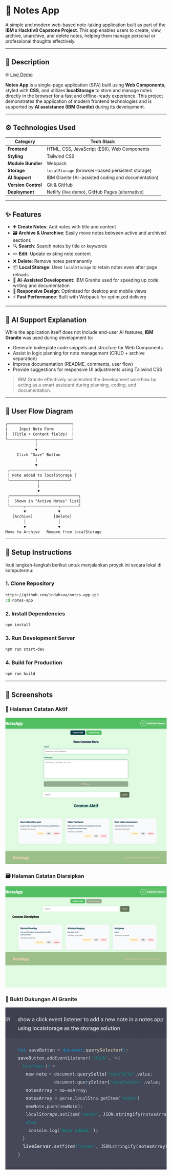 # 📝 Notes App

A simple and modern web-based note-taking application built as part of the **IBM x Hacktiv8 Capstone Project**. This app enables users to create, view, archive, unarchive, and delete notes, helping them manage personal or professional thoughts effectively.

---

## 📌 Description

🌐 [Live Demo](https://capstone-notes-app.netlify.app/)

**Notes App** is a single-page application (SPA) built using **Web Components**, styled with **CSS**, and utilizes **localStorage** to store and manage notes directly in the browser for a fast and offline-ready experience. This project demonstrates the application of modern frontend technologies and is supported by **AI assistance (IBM Granite)** during its development.

---
## ⚙️ Technologies Used

| Category         | Tech Stack                                        |
|------------------|---------------------------------------------------|
| **Frontend**     | HTML, CSS, JavaScript (ES6), Web Components       |
| **Styling**      | Tailwind CSS                                      |
| **Module Bundler** | Webpack                                         |
| **Storage**      | `localStorage` (browser-based persistent storage) |
| **AI Support**   | IBM Granite (AI-assisted coding and documentation)|
| **Version Control** | Git & GitHub                                   |
| **Deployment**   | Netlify (live demo), GitHub Pages (alternative)   |

---

## ✨ Features

- ➕ **Create Notes**: Add notes with title and content
- 🗃️ **Archive & Unarchive**: Easily move notes between active and archived sections
- 🔍 **Search**: Search notes by title or keywords
- ✏️ **Edit**: Update existing note content
- ❌ **Delete**: Remove notes permanently
- 📦 **Local Storage**: Uses `localStorage` to retain notes even after page reloads
- 🧠 **AI-Assisted Development**: IBM Granite used for speeding up code writing and documentation
- 📱 **Responsive Design**: Optimized for desktop and mobile views
- ⚡ **Fast Performance**: Built with Webpack for optimized delivery

---

## 🤖 AI Support Explanation

While the application itself does not include end-user AI features, **IBM Granite** was used during development to:

- Generate boilerplate code snippets and structure for Web Components
- Assist in logic planning for note management (CRUD + archive separation)
- Improve documentation (README, comments, user flow)
- Provide suggestions for responsive UI adjustments using Tailwind CSS

> IBM Granite effectively accelerated the development workflow by acting as a smart assistant during planning, coding, and documentation.

---

## 🔄 User Flow Diagram

```
┌────────────────────────────┐
│     Input Note Form        │
│  (Title + Content fields)  │
└────────────┬───────────────┘
             │
             ▼
     Click "Save" Button
             │
             ▼
 ┌──────────────────────────┐
 │ Note added to localStorage │
 └────────────┬─────────────┘
              │
              ▼
 ┌──────────────────────────────┐
 │  Shown in "Active Notes" list│
 └──────┬──────────────┬────────┘
        ▼              ▼
   [Archive]         [Delete]
        │              │
        ▼              ▼
Move to Archive   Remove from localStorage
```

---

## 🚀 Setup Instructions

Ikuti langkah-langkah berikut untuk menjalankan proyek ini secara lokal di komputermu:

### 1. Clone Repository

```bash
https://github.com/indahsaa/notes-app.git
cd notes-app
```

### 2. Install Dependencies

```bash
npm install
```

### 3. Run Development Server

```bash
npm run start-dev
```

### 4. Build for Production

```bash
npm run build
```

---

## 📸 Screenshots

### 📝 Halaman Catatan Aktif
![Active Notes Screenshot](./screenshots/active-notes.png)

### 🗃️ Halaman Catatan Diarsipkan
![Archived Notes Screenshot](./screenshots/archived-notes.png)

### 🤖 Bukti Dukungan AI Granite
![AI Support Screenshot](./screenshots/ai-support.png)
